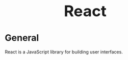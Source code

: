 <h1 style='text-align:center;font-size:3rem;'>React</h1>

# General


React is a JavaScript library for building user interfaces.